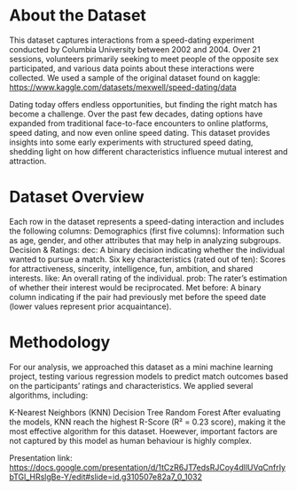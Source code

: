 # About the Dataset

This dataset captures interactions from a speed-dating experiment conducted by Columbia University between 2002 and 2004. Over 21 sessions, volunteers primarily seeking to meet people of the opposite sex participated, and various data points about these interactions were collected. We used a sample of the original dataset found on kaggle: https://www.kaggle.com/datasets/mexwell/speed-dating/data

Dating today offers endless opportunities, but finding the right match has become a challenge. Over the past few decades, dating options have expanded from traditional face-to-face encounters to online platforms, speed dating, and now even online speed dating. This dataset provides insights into some early experiments with structured speed dating, shedding light on how different characteristics influence mutual interest and attraction.

# Dataset Overview

Each row in the dataset represents a speed-dating interaction and includes the following columns:
Demographics (first five columns): Information such as age, gender, and other attributes that may help in analyzing subgroups.
Decision & Ratings:
dec: A binary decision indicating whether the individual wanted to pursue a match.
Six key characteristics (rated out of ten): Scores for attractiveness, sincerity, intelligence, fun, ambition, and shared interests.
like: An overall rating of the individual.
prob: The rater’s estimation of whether their interest would be reciprocated.
Met before: A binary column indicating if the pair had previously met before the speed date (lower values represent prior acquaintance).

# Methodology
For our analysis, we approached this dataset as a mini machine learning project, testing various regression models to predict match outcomes based on the participants’ ratings and characteristics. We applied several algorithms, including:

K-Nearest Neighbors (KNN)
Decision Tree
Random Forest
After evaluating the models, KNN reach the highest R-Score (R² = 0.23 score), making it the most effective algorithm for this dataset.
Hoewever, important factors are not captured by this model as human behaviour is highly complex.

Presentation link: https://docs.google.com/presentation/d/1tCzR6JT7edsRJCoy4dllUVqCnfrIybTGl_HRslgBe-Y/edit#slide=id.g310507e82a7_0_1032
